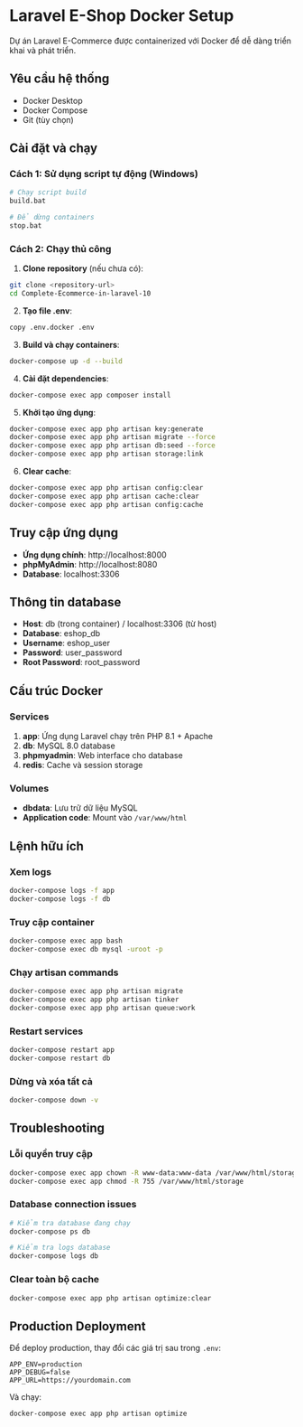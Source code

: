 # Laravel E-Shop Docker Setup

Dự án Laravel E-Commerce được containerized với Docker để dễ dàng triển khai và phát triển.

## Yêu cầu hệ thống

- Docker Desktop
- Docker Compose
- Git (tùy chọn)

## Cài đặt và chạy

### Cách 1: Sử dụng script tự động (Windows)

```bash
# Chạy script build
build.bat

# Để dừng containers
stop.bat
```

### Cách 2: Chạy thủ công

1. **Clone repository** (nếu chưa có):
```bash
git clone <repository-url>
cd Complete-Ecommerce-in-laravel-10
```

2. **Tạo file .env**:
```bash
copy .env.docker .env
```

3. **Build và chạy containers**:
```bash
docker-compose up -d --build
```

4. **Cài đặt dependencies**:
```bash
docker-compose exec app composer install
```

5. **Khởi tạo ứng dụng**:
```bash
docker-compose exec app php artisan key:generate
docker-compose exec app php artisan migrate --force
docker-compose exec app php artisan db:seed --force
docker-compose exec app php artisan storage:link
```

6. **Clear cache**:
```bash
docker-compose exec app php artisan config:clear
docker-compose exec app php artisan cache:clear
docker-compose exec app php artisan config:cache
```

## Truy cập ứng dụng

- **Ứng dụng chính**: http://localhost:8000
- **phpMyAdmin**: http://localhost:8080
- **Database**: localhost:3306

## Thông tin database

- **Host**: db (trong container) / localhost:3306 (từ host)
- **Database**: eshop_db
- **Username**: eshop_user
- **Password**: user_password
- **Root Password**: root_password

## Cấu trúc Docker

### Services

1. **app**: Ứng dụng Laravel chạy trên PHP 8.1 + Apache
2. **db**: MySQL 8.0 database
3. **phpmyadmin**: Web interface cho database
4. **redis**: Cache và session storage

### Volumes

- **dbdata**: Lưu trữ dữ liệu MySQL
- **Application code**: Mount vào `/var/www/html`

## Lệnh hữu ích

### Xem logs
```bash
docker-compose logs -f app
docker-compose logs -f db
```

### Truy cập container
```bash
docker-compose exec app bash
docker-compose exec db mysql -uroot -p
```

### Chạy artisan commands
```bash
docker-compose exec app php artisan migrate
docker-compose exec app php artisan tinker
docker-compose exec app php artisan queue:work
```

### Restart services
```bash
docker-compose restart app
docker-compose restart db
```

### Dừng và xóa tất cả
```bash
docker-compose down -v
```

## Troubleshooting

### Lỗi quyền truy cập
```bash
docker-compose exec app chown -R www-data:www-data /var/www/html/storage
docker-compose exec app chmod -R 755 /var/www/html/storage
```

### Database connection issues
```bash
# Kiểm tra database đang chạy
docker-compose ps db

# Kiểm tra logs database
docker-compose logs db
```

### Clear toàn bộ cache
```bash
docker-compose exec app php artisan optimize:clear
```

## Production Deployment

Để deploy production, thay đổi các giá trị sau trong `.env`:

```env
APP_ENV=production
APP_DEBUG=false
APP_URL=https://yourdomain.com
```

Và chạy:
```bash
docker-compose exec app php artisan optimize
```
